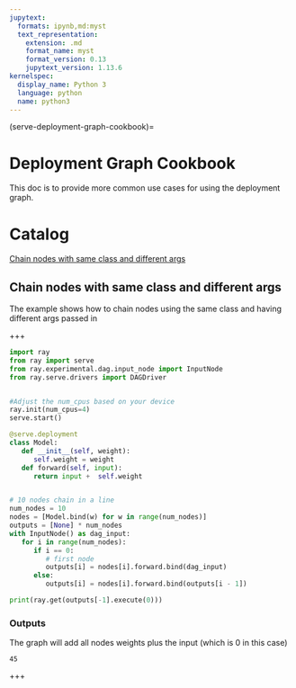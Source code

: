 ```yaml
---
jupytext:
  formats: ipynb,md:myst
  text_representation:
    extension: .md
    format_name: myst
    format_version: 0.13
    jupytext_version: 1.13.6
kernelspec:
  display_name: Python 3
  language: python
  name: python3
---
```


(serve-deployment-graph-cookbook)=

# Deployment Graph Cookbook

This doc is to provide more common use cases for using the deployment graph.

# Catalog
[Chain nodes with same class and different args](#chain_nodes_same_class_different_args)

## Chain nodes with same class and different args <a name="chain_nodes_same_class_different_args"></a>

The example shows how to chain nodes using the same class and having different args passed in

+++

```python
import ray
from ray import serve
from ray.experimental.dag.input_node import InputNode
from ray.serve.drivers import DAGDriver


#Adjust the num_cpus based on your device 
ray.init(num_cpus=4)
serve.start()

@serve.deployment
class Model:
   def __init__(self, weight):
      self.weight = weight
   def forward(self, input):
      return input +  self.weight


# 10 nodes chain in a line
num_nodes = 10
nodes = [Model.bind(w) for w in range(num_nodes)]
outputs = [None] * num_nodes
with InputNode() as dag_input:
   for i in range(num_nodes):
      if i == 0:
         # first node
         outputs[i] = nodes[i].forward.bind(dag_input)
      else:
         outputs[i] = nodes[i].forward.bind(outputs[i - 1])

print(ray.get(outputs[-1].execute(0)))
```

### Outputs

The graph will add all nodes weights plus the input (which is 0 in this case)

```
45
```

+++